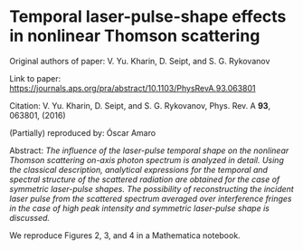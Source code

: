 # Temporal laser-pulse-shape effects in nonlinear Thomson scattering

Original authors of paper: V. Yu. Kharin, D. Seipt, and S. G. Rykovanov

Link to paper: https://journals.aps.org/pra/abstract/10.1103/PhysRevA.93.063801

Citation: V. Yu. Kharin, D. Seipt, and S. G. Rykovanov, Phys. Rev. A __93__, 063801, (2016)

(Partially) reproduced by: Óscar Amaro

Abstract: _The influence of the laser-pulse temporal shape on the nonlinear Thomson scattering on-axis photon spectrum is analyzed in detail. Using the classical description, analytical expressions for the temporal and spectral structure of the scattered radiation are obtained for the case of symmetric laser-pulse shapes. The possibility of reconstructing the incident laser pulse from the scattered spectrum averaged over interference fringes in the case of high peak intensity and symmetric laser-pulse shape is discussed._

We reproduce Figures 2, 3, and 4 in a Mathematica notebook.

